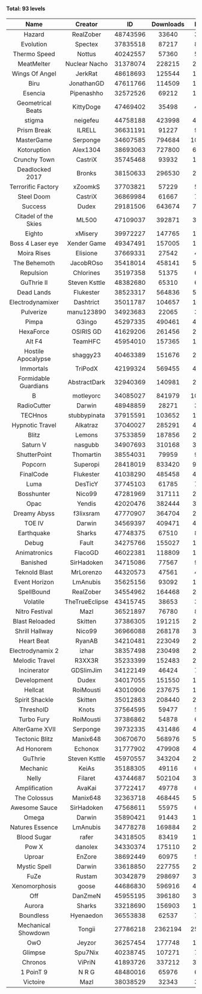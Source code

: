 #### Total: 93 levels

| Name | Creator | ID | Downloads | Likes |
|:---:|:---:|:---:|:---:|:---:|
| Hazard | RealZober | 48743596 | 33640 | 3719
| Evolution | Spectex | 37835518 | 87217 | 8752
| Thermo Speed | Nottus | 40242557 | 57360 | 5288
| MeatMelter | Nuclear Nacho | 31378074 | 228215 | 24236
| Wings Of Angel | JerkRat | 48618693 | 125544 | 13468
| Biru | JonathanGD | 47611766 | 114509 | 18678
| Esencia | Pipenashho | 32572526 | 69212 | 10262
| Geometrical Beats | KittyDoge | 47469402 | 35498 | 4547
| stigma | neigefeu | 44758188 | 423998 | 48581
| Prism Break | ILRELL | 36631191 | 91227 | 9622
| MasterGame | Serponge | 34607585 | 794684 | 108500
| Kotoruption | Alex1304 | 38693063 | 727800 | 64429
| Crunchy Town | CastriX | 35745468 | 93932 | 13132
| Deadlocked 2017 | Bronks | 38150633 | 296530 | 22534
| Terrorific Factory | xZoomkS | 37703821 | 57229 | 5970
| Steel Doom | CastriX | 36869984 | 61667 | 7553
| Success | Dudex | 29181506 | 643674 | 73841
| Citadel of the Skies | ML500 | 47109037 | 392871 | 30729
| Eighto | xMisery | 39972227 | 147765 | 12943
| Boss 4 Laser eye | Xender Game | 49347491 | 157005 | 14200
| Moira Rises | Elisione | 37669331 | 27542 | 4262
| The Behemoth | JacobROso | 35418014 | 458141 | 52474
| Repulsion | Chlorines | 35197358 | 51375 | 6860
| GuThrie II | Steven Ksttle | 48382680 | 65310 | 6603
| Dead Lands | Flukester | 38523317 | 564836 | 57510
| Electrodynamixer | Dashtrict | 35011787 | 104657 | 15431
| Pulverize | manu123890 | 34923683 | 22065 | 3532
| Pimpa | G3ingo | 45297335 | 490461 | 40242
| HexaForce | OSIRIS GD | 41629206 | 261456 | 20357
| Alt F4 | TeamHFC | 45954010 | 157365 | 12966
| Hostile Apocalypse | shaggy23 | 40463389 | 151676 | 23836
| Immortals | TriPodX | 42199324 | 569455 | 49891
| Formidable Guardians | AbstractDark | 32940369 | 140981 | 20448
| B | motleyorc | 34085027 | 841979 | 107025
| RadioCutter | Darwin | 48948859 | 28271 | 3271
| TECHnos | stubbypinata | 37915591 | 103652 | 11921
| Hypnotic Travel | Alkatraz | 37040027 | 285291 | 40858
| Blitz | Lemons | 37533859 | 187856 | 23000
| Saturn V | nasgubb | 34907693 | 310168 | 38896
| ShutterPoint | Thomartin | 38554031 | 79959 | 9120
| Popcorn | Superopi | 28418019 | 833420 | 94351
| FinalCode | Flukester | 41038290 | 485458 | 47710
| Luma | DesTicY | 37745103 | 61785 | 7851
| Bosshunter | Nico99 | 47281969 | 317111 | 28933
| Opac | Yendis | 42020476 | 382444 | 37401
| Dreamy Abyss | f3lixsram | 47770907 | 364704 | 28347
| TOE IV | Darwin | 34569397 | 409471 | 49957
| Earthquake  | Sharks | 47748375 | 67510 | 8159
| Debug | Fault | 34275766 | 155027 | 19274
| Animatronics | FlacoGD | 46022381 | 118809 | 12173
| Banished | SirHadoken | 34715086 | 77567 | 9955
| Teknold Blast | MrLorenzo | 44320573 | 47561 | 4756
| Event Horizon | LmAnubis | 35625156 | 93092 | 11539
| SpellBound | RealZober | 34554962 | 164468 | 22260
| Volatile | TheTrueEclipse | 43415745 | 38653 | 3908
| Nitro Festival | Mazl | 36521897 | 76780 | 8188
| Blast Reloaded | Skitten | 37386305 | 191215 | 21037
| Shrill Hallway | Nico99 | 36966088 | 268178 | 36184
| Heart Beat | RyanAB | 34210481 | 223049 | 27892
| Electrodynamix 2 | izhar | 38357498 | 230498 | 28717
| Melodic Travel | R3XX3R | 35233399 | 152483 | 27247
| Incinerator | GDSlimJim | 34122149 | 46424 | 7059
| Development | Dudex | 34017055 | 151550 | 17384
| Hellcat | RoiMousti | 43010906 | 237675 | 17082
| Spirit Shackle | Skitten | 35012863 | 208440 | 28007
| ThresholD | Knots | 37564595 | 59477 | 5113
| Turbo Fury | RoiMousti | 37386862 | 54878 | 6415
| AlterGame XVII | Serponge | 39732335 | 431486 | 46589
| Tectonic Blitz | Manix648 | 30670670 | 568976 | 58253
| Ad Honorem | Echonox | 31777902 | 479908 | 49176
| GuThrie | Steven Ksttle | 45970557 | 343204 | 25692
| Mechanic | KeiAs | 35188305 | 49116 | 6137
| Nelly | Filaret | 43744687 | 502104 | 34907
| Amplification | AvaKai | 37722417 | 49778 | 6080
| The Colossus | Manix648 | 32363718 | 468445 | 50078
| Awesome Sauce | SirHadoken | 47568611 | 55975 | 6569
| Omega | Darwin | 35890421 | 91443 | 11536
| Natures Essence | LmAnubis | 34778278 | 169884 | 22301
| Blood Sugar | rafer | 34318505 | 83419 | 11170
| Pow X | danolex | 34330374 | 175110 | 27372
| Uproar | EnZore | 38692449 | 60975 | 5813
| Mystic Spell | Darwin | 33618850 | 227755 | 25798
| FuZe | Rustam | 30342879 | 298697 | 30221
| Xenomorphosis | goose | 44686830 | 596916 | 43580
| Off | DanZmeN | 45955195 | 396180 | 33495
| Aurora | Sharks | 33218690 | 156903 | 16548
| Boundless | Hyenaedon | 36553838 | 62537 | 7916
| Mechanical Showdown | Tongii | 27786218 | 2362194 | 257841
| OwO | Jeyzor | 36257454 | 177748 | 19504
| Glimpse | Spu7Nix | 40238745 | 107271 | 7303
| Chronos | ViPriN | 41893726 | 337212 | 30486
| 1 PoinT 9 | N R G | 48480016 | 65976 | 6582
| Victoire | Mazl | 38038529 | 32343 | 3517

